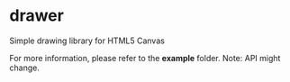 # drawer
Simple drawing library for HTML5 Canvas

For more information, please refer to the **example** folder.
Note: API might change.

